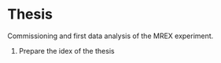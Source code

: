# Thesis
Commissioning and first data analysis of the MREX experiment.

1. Prepare the idex of the thesis
